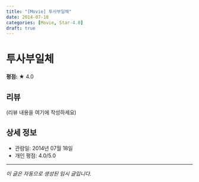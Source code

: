 ```yaml
---
title: "[Movie] 투사부일체"
date: 2014-07-18
categories: [Movie, Star-4.0]
draft: true
---
```


# 투사부일체

**평점:** ★ 4.0

## 리뷰

(리뷰 내용을 여기에 작성하세요)

## 상세 정보

- 관람일: 2014년 07월 18일
- 개인 평점: 4.0/5.0

---

*이 글은 자동으로 생성된 임시 글입니다.*
